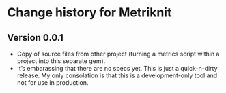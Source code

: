 # Change history for Metriknit

## Version 0.0.1

* Copy of source files from other project (turning a metrics script within a project into this separate gem).
* It’s embarassing that there are no specs yet. This is just a quick-n-dirty release. My only consolation is that this is a development-only tool and not for use in production.
